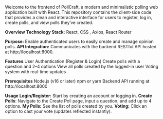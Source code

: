 Welcome to the frontend of PollCraft, a modern and minimalistic polling web application built with React. This repository contains the client-side code that provides a clean and interactive interface for users to register, log in, create polls, and view polls they’ve created.

**Overview**
**Technology Stack:** React, CSS , Axios, React Router


**Purpose:** Enable authenticated users to easily create and manage opinion polls.
**API Integration:** Communicates with the backend RESTful API hosted at http://localhost:8000.

**Features**
User Authentication (Register & Login)
Create polls with a question and 2–4 options
View all polls created by the logged-in user
Voting system with real-time updates

**Prerequisites**
Node.js (v16 or later)
npm or yarn
Backend API running at http://localhost:8000

**Usage**
**Login/Register:** Start by creating an account or logging in.
**Create Polls:** Navigate to the Create Poll page, input a question, and add up to 4 options.
**My Polls:** See the list of polls created by you.
**Voting:** Click an option to cast your vote (updates reflected instantly).
